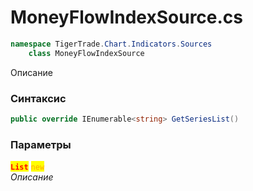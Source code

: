 
# MoneyFlowIndexSource.cs
```csharp
namespace TigerTrade.Chart.Indicators.Sources  
    class MoneyFlowIndexSource
```

Описание

### Синтаксис
```csharp
public override IEnumerable<string> GetSeriesList()
```

### Параметры  
<mark style="color:red;">**`List`**</mark> <mark style="color:orange;">`new`</mark>  
 *Описание*  
  

                    
                    